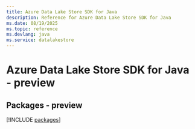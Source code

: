 ```yaml
---
title: Azure Data Lake Store SDK for Java
description: Reference for Azure Data Lake Store SDK for Java
ms.date: 08/19/2025
ms.topic: reference
ms.devlang: java
ms.service: datalakestore
---
```

# Azure Data Lake Store SDK for Java - preview
## Packages - preview
[!INCLUDE [packages](data-lake-store-index.md)]